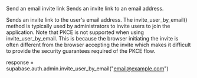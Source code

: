 Send an email invite link
Sends an invite link to an email address.

Sends an invite link to the user's email address.
The invite_user_by_email() method is typically used by administrators to invite users to join the application.
Note that PKCE is not supported when using invite_user_by_email. This is because the browser initiating the invite is often different from the browser accepting the invite which makes it difficult to provide the security guarantees required of the PKCE flow.

response = supabase.auth.admin.invite_user_by_email("email@example.com")
